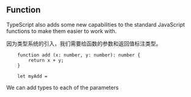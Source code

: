 ## Function

TypeScript also adds some new capabilities to the standard JavaScript functions to make them easier to work with.

因为类型系统的引入，我们需要给函数的参数和返回值标注类型。

        function add (x: number, y: number): number {
            return x + y;
        }
        
        let myAdd = 
        
We can add types to each of the parameters

